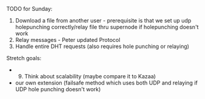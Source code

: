 TODO for Sunday:


1. Download a file from another user - prerequisite is that we set up udp holepunching correctly/relay file thru supernode if holepunching doesn't work
2. Relay messages - Peter updated Protocol
3. Handle entire DHT requests (also requires hole punching or relaying)

Stretch goals:

- 9. Think about scalability (maybe compare it to Kazaa)
- our own extension (failsafe method which uses both UDP and relaying if UDP hole punching doesn't work)
